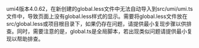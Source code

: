 umi4版本4.0.62，在新创建的global.less文件中无法自动导入到src/umi/umi.ts文件中，导致页面上没有global.less样式的显示。需要将global.less文件放在src/global.less或项目根目录下，如果仍存在问题，请提供最小复现步骤以供排查。同时，需要注意的是，global.ts是全局脚本，若出现类似问题请提供最小复现以帮助排查。
